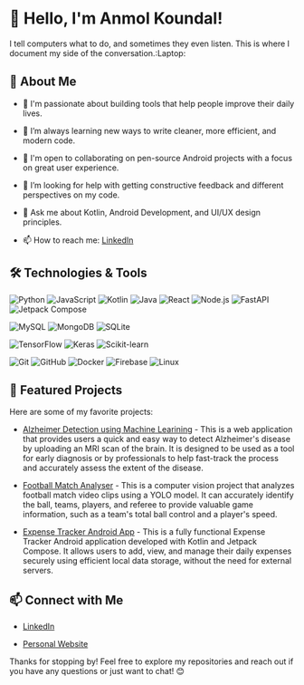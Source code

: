 # 👋 Hello, I'm Anmol Koundal!


<!-- ![Profile view counter on GitHub](https://komarev.com/ghpvc/?username=avnk-342) ![GitHub Followers](https://img.shields.io/github/followers/avnk-342?style=social) -->


I tell computers what to do, and sometimes they even listen. This is where I document my side of the conversation.:Laptop:


## 🚀 About Me


- 🔭 I'm passionate about building tools that help people improve their daily lives.

- 🌱 I’m always learning new ways to write cleaner, more efficient, and modern code.

- 👯 I'm open to collaborating on pen-source Android projects with a focus on great user experience. 

- 🤔 I’m looking for help with getting constructive feedback and different perspectives on my code. 

- 💬 Ask me about Kotlin, Android Development, and UI/UX design principles.

- 📫 How to reach me: [LinkedIn](https://www.linkedin.com/in/anmol-koundal)


## 🛠️ Technologies & Tools

![Python](https://img.shields.io/badge/-Python-3776AB?style=for-the-badge&logo=python&logoColor=black)
![JavaScript](https://img.shields.io/badge/-JavaScript-F7DF1E?style=for-the-badge&logo=javascript&logoColor=black)
![Kotlin](https://img.shields.io/badge/-Kotlin-7F52FF?style=for-the-badge&logo=kotlin&logoColor=black)
![Java](https://img.shields.io/badge/-Java-ED8B00?style=for-the-badge&logo=openjdk&logoColor=black)
![React](https://img.shields.io/badge/-React-61DAFB?style=for-the-badge&logo=react&logoColor=black)
![Node.js](https://img.shields.io/badge/-Node.js-339933?style=for-the-badge&logo=node.js&logoColor=black)
![FastAPI](https://img.shields.io/badge/-FastAPI-009688?style=for-the-badge&logo=fastapi&logoColor=black)
![Jetpack Compose](https://img.shields.io/badge/-Jetpack%20Compose-4285F4?style=for-the-badge&logo=jetpackcompose&logoColor=black)

![MySQL](https://img.shields.io/badge/-MySQL-4479A1?style=for-the-badge&logo=mysql&logoColor=black)
![MongoDB](https://img.shields.io/badge/-MongoDB-47A248?style=for-the-badge&logo=mongodb&logoColor=black)
![SQLite](https://img.shields.io/badge/-SQLite-003B57?style=for-the-badge&logo=sqlite&logoColor=black)

![TensorFlow](https://img.shields.io/badge/-TensorFlow-FF6F00?style=for-the-badge&logo=tensorflow&logoColor=black)
![Keras](https://img.shields.io/badge/-Keras-D00000?style=for-the-badge&logo=keras&logoColor=black)
![Scikit-learn](https://img.shields.io/badge/-Scikit--learn-F7931E?style=for-the-badge&logo=scikit-learn&logoColor=black)

![Git](https://img.shields.io/badge/-Git-F05032?style=for-the-badge&logo=git&logoColor=white)
![GitHub](https://img.shields.io/badge/-GitHub-181717?style=for-the-badge&logo=github&logoColor=black)
![Docker](https://img.shields.io/badge/-Docker-2496ED?style=for-the-badge&logo=docker&logoColor=black)
![Firebase](https://img.shields.io/badge/-Firebase-FFCA28?style=for-the-badge&logo=firebase&logoColor=black)
![Linux](https://img.shields.io/badge/-Linux-FCC624?style=for-the-badge&logo=linux&logoColor=black)


<!-- ## 📈 GitHub Stats

![GitHub Streak](https://github-readme-stats.vercel.app/api?username=avnk-342&show_icons=true&theme=transparent)

## Most Used Languages
[![Most used langs](https://github-readme-stats.vercel.app/api/top-langs/?username=avnk-342&layout=compact&theme=transparent)](https://github.com/anuraghazra/github-readme-stats)

-->


## 🌟 Featured Projects


Here are some of my favorite projects:


- [Alzheimer Detection using Machine Learining](https://github.com/avnk-342/alzheimer_detection_ML) - This is a web application that provides users a quick and easy way to detect Alzheimer's disease by uploading an MRI scan of the brain. It is designed to be used as a tool for early diagnosis or by professionals to help fast-track the process and accurately assess the extent of the disease.

- [Football Match Analyser](https://github.com/avnk-342/football_match_analyzer) - This is a computer vision project that analyzes football match video clips using a YOLO model. It can accurately identify the ball, teams, players, and referee to provide valuable game information, such as a team's total ball control and a player's speed.

- [Expense Tracker Android App](https://github.com/avnk-342/expenseTracker) - This is a fully functional Expense Tracker Android application developed with Kotlin and Jetpack Compose. It allows users to add, view, and manage their daily expenses securely using efficient local data storage, without the need for external servers.


## 📫 Connect with Me


- [LinkedIn](https://www.linkedin.com/in/anmol-koundal)

- [Personal Website](https://portfolio-c18g.vercel.app/)


Thanks for stopping by! Feel free to explore my repositories and reach out if you have any questions or just want to chat! 😊

<!---
avnk-342/avnk-342 is a ✨ special ✨ repository because its `README.md` (this file) appears on your GitHub profile.
You can click the Preview link to take a look at your changes.
--->
